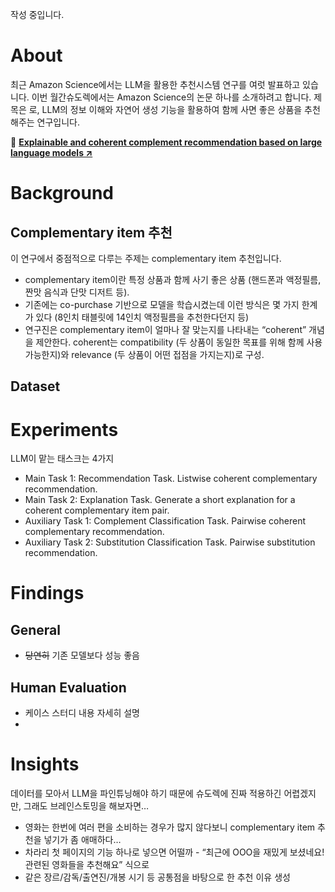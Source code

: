 작성 중입니다.

# About

최근 Amazon Science에서는 LLM을 활용한 추천시스템 연구를 여럿 발표하고 있습니다. 이번 월간슈도렉에서는 Amazon Science의 논문 하나를 소개하려고 합니다. 제목은 <Explainable and coherent complement recommendation based on large language models>로, LLM의 정보 이해와 자연어 생성 기능을 활용하여 함께 사면 좋은 상품을 추천해주는 연구입니다.

🔗 <a href="Explainable and coherent complement recommendation based on large language models" target="_blank">**Explainable and coherent complement recommendation based on large language models ↗**</a>

# Background

## Complementary item 추천

이 연구에서 중점적으로 다루는 주제는 complementary item 추천입니다. 

- complementary item이란 특정 상품과 함께 사기 좋은 상품 (핸드폰과 액정필름, 짠맛 음식과 단맛 디저트 등).
- 기존에는 co-purchase 기반으로 모델을 학습시켰는데 이런 방식은 몇 가지 한계가 있다 (8인치 태블릿에 14인치 액정필름을 추천한다던지 등)
- 연구진은 complementary item이 얼마나 잘 맞는지를 나타내는 “coherent” 개념을 제안한다. coherent는 compatibility (두 상품이 동일한 목표를 위해 함께 사용 가능한지)와 relevance (두 상품이 어떤 접점을 가지는지)로 구성.

## Dataset

# Experiments

LLM이 맡는 태스크는 4가지

- Main Task 1: Recommendation Task. Listwise coherent complementary recommendation.
- Main Task 2: Explanation Task. Generate a short explanation for a coherent complementary item pair.
- Auxiliary Task 1: Complement Classification Task. Pairwise coherent complementary recommendation.
- Auxiliary Task 2: Substitution Classification Task. Pairwise substitution recommendation.

# Findings

## General

- ~~당연히~~ 기존 모델보다 성능 좋음

## Human Evaluation

- 케이스 스터디 내용 자세히 설명
- 

# Insights

데이터를 모아서 LLM을 파인튜닝해야 하기 때문에 슈도렉에 진짜 적용하긴 어렵겠지만, 그래도 브레인스토밍을 해보자면…

- 영화는 한번에 여러 편을 소비하는 경우가 많지 않다보니 complementary item 추천을 넣기가 좀 애매하다…
- 차라리 첫 페이지의 기능 하나로 넣으면 어떨까 - “최근에 OOO을 재밌게 보셨네요! 관련된 영화들을 추천해요” 식으로
- 같은 장르/감독/출연진/개봉 시기 등 공통점을 바탕으로 한 추천 이유 생성